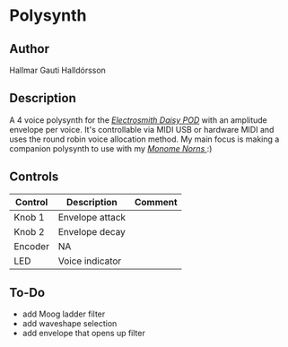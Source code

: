 # Polysynth

## Author

Hallmar Gauti Halldórsson



## Description
A 4 voice polysynth for the *[Electrosmith Daisy POD](https://www.electro-smith.com/daisy/pod)*  with an amplitude envelope per voice. It's controllable via MIDI USB or hardware MIDI and uses the round robin voice allocation method. My main focus is making a companion polysynth to use with my *[Monome Norns ](https://monome.org/docs/norns/)*:)


## Controls
| Control | Description | Comment |
| --- | --- | --- |
| Knob 1 | Envelope attack | |
| Knob 2 | Envelope decay | |
| Encoder | NA | |
| LED | Voice indicator | |

## To-Do
* add Moog ladder filter
* add waveshape selection
* add envelope that opens up filter
  



